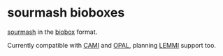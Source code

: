 # sourmash bioboxes

[sourmash] in the [biobox] format.

Currently compatible with [CAMI] and [OPAL], planning [LEMMI] support too.

[sourmash]: https://sourmash.bio
[biobox]: http://bioboxes.org
[CAMI]: https://cami-challenge.org/
[OPAL]: https://github.com/CAMI-challenge/OPAL
[LEMMI]: https://lemmi.ezlab.org/
